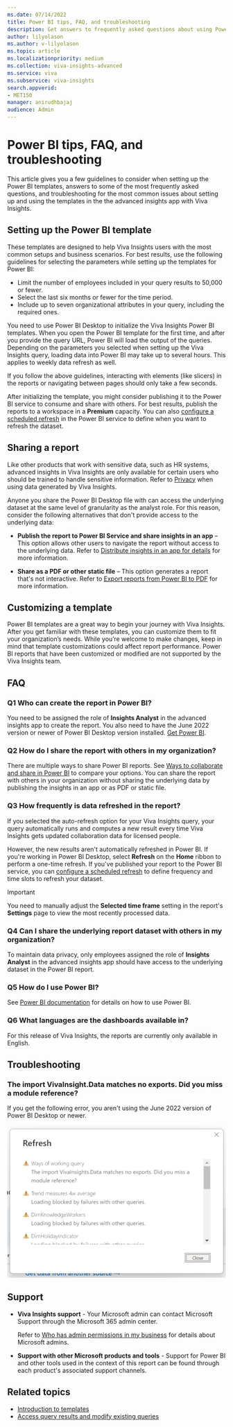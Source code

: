 ```yaml
---
ms.date: 07/14/2022
title: Power BI tips, FAQ, and troubleshooting
description: Get answers to frequently asked questions about using Power BI for Viva Insights data
author: lilyolason
ms.author: v-lilyolason
ms.topic: article
ms.localizationpriority: medium 
ms.collection: viva-insights-advanced 
ms.service: viva 
ms.subservice: viva-insights 
search.appverid: 
- MET150 
manager: anirudhbajaj
audience: Admin
---
```


# Power BI tips, FAQ, and troubleshooting

This article gives you a few guidelines to consider when setting up the Power BI templates, answers to some of the most frequently asked questions, and troubleshooting for the most common issues about setting up and using the templates in the the advanced insights app with Viva Insights.

## Setting up the Power BI template

These templates are designed to help Viva Insights users with the most common setups and business scenarios. For best results, use the following guidelines for selecting the parameters while setting up the templates for Power BI:

* Limit the number of employees included in your query results to 50,000 or fewer.
* Select the last six months or fewer for the time period.
* Include up to seven organizational attributes in your query, including the required ones.

You need to use Power BI Desktop to initialize the Viva Insights Power BI templates. When you open the Power BI template for the first time, and after you provide the query URL, Power BI will load the output of the queries. Depending on the parameters you selected when setting up the Viva Insights query, loading data into Power BI may take up to several hours. This applies to weekly data refresh as well.

If you follow the above guidelines, interacting with elements (like slicers) in the reports or navigating between pages should only take a few seconds.

After initializing the template, you might consider publishing it to the Power BI service to consume and share with others. For best results, publish the reports to a workspace in a **Premium** capacity. You can also [configure a scheduled refresh](/power-bi/connect-data/refresh-scheduled-refresh) in the Power BI service to define when you want to refresh the dataset.

## Sharing a report

Like other products that work with sensitive data, such as HR systems, advanced insights in Viva Insights are only available for certain users who should be trained to handle sensitive information. Refer to [Privacy](/viva/insights/advanced/privacy/privacy.md) when using data generated by Viva Insights.

Anyone you share the Power BI Desktop file with can access the underlying dataset at the same level of granularity as the analyst role. For this reason, consider the following alternatives that don't provide access to the underlying data:

* **Publish the report to Power BI Service and share insights in an app** – This option allows other users to navigate the report without access to the underlying data. Refer to [Distribute insights in an app for details](/power-bi/service-how-to-collaborate-distribute-dashboards-reports#distribute-insights-in-an-app) for more information.

* **Share as a PDF or other static file** – This option generates a report that's not interactive. Refer to [Export reports from Power BI to PDF](/power-bi/consumer/end-user-pdf) for more information.

## Customizing a template

Power BI templates are a great way to begin your journey with Viva Insights. After you get familiar with these templates, you can customize them to fit your organization’s needs. While you’re welcome to make changes, keep in mind that template customizations could affect report performance. Power BI reports that have been customized or modified are not supported by the Viva Insights team.

## FAQ

### Q1 Who can create the report in Power BI?

You need to be assigned the role of **Insights Analyst** in the advanced insights app to create the report. You also need to have the June 2022 version or newer of Power BI Desktop version installed. [Get Power BI](https://powerbi.microsoft.com/en-us/desktop/).

### Q2 How do I share the report with others in my organization?

There are multiple ways to share Power BI reports. See [Ways to collaborate and share in Power BI](/power-bi/collaborate-share/service-how-to-collaborate-distribute-dashboards-reports) to compare your options. You can share the report with others in your organization without sharing the underlying data by publishing the insights in an app or as PDF or static file.

### Q3 How frequently is data refreshed in the report?

If you selected the auto-refresh option for your Viva Insights query, your query automatically runs and computes a new result every time Viva Insights gets updated collaboration data for licensed people. 

However, the new results aren't automatically refreshed in Power BI. If you're working in Power BI Desktop, select **Refresh** on the **Home** ribbon to perform a one-time refresh. If you've published your report to the Power BI service, you can [configure a scheduled refresh](/power-bi/connect-data/refresh-scheduled-refresh) to define frequency and time slots to refresh your dataset.

>[!Important]
>You need to manually adjust the **Selected time frame** setting in the report's **Settings** page to view the most recently processed data. 

### Q4 Can I share the underlying report dataset with others in my organization?

To maintain data privacy, only employees assigned the role of **Insights Analyst** in the advanced insights app should have access to the underlying dataset in the Power BI report.

### Q5 How do I use Power BI?

See [Power BI documentation](/powerbi) for details on how to use Power BI.

### Q6 What languages are the dashboards available in?

For this release of Viva Insights, the reports are currently only available in English.

## Troubleshooting

### The import VivaInsight.Data matches no exports. Did you miss a module reference?

If you get the following error, you aren't using the June 2022 version of Power BI Desktop or newer.

![Matches no exports error](/viva/insights/advanced/images/pbi-error.png)

## Support

* **Viva Insights support** - Your Microsoft admin can contact Microsoft Support through the Microsoft 365 admin center.

    Refer to [Who has admin permissions in my business](/microsoft-365/admin/admin-overview/admin-center-overview#who-has-admin-permissions-in-my-business) for details about Microsoft admins. 

* **Support with other Microsoft products and tools** - Support for Power BI and other tools used in the context of this report can be found through each product's associated support channels.

## Related topics

* [Introduction to templates](introduction-to-templates.md)
* [Access query results and modify existing queries](../query-results.md)
